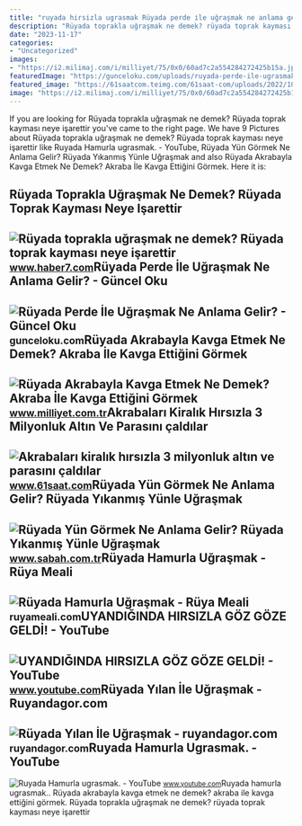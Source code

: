 ```yaml
---
title: "ruyada hirsizla ugrasmak Rüyada perde i̇le uğraşmak ne anlama gelir?"
description: "Rüyada toprakla uğraşmak ne demek? rüyada toprak kayması neye işarettir"
date: "2023-11-17"
categories:
- "Uncategorized"
images:
- "https://i2.milimaj.com/i/milliyet/75/0x0/60ad7c2a554284272425b15a.jpg"
featuredImage: "https://gunceloku.com/uploads/ruyada-perde-ile-ugrasmak-ne-anlama-gelir-6409f2d5f01b2.jpg"
featured_image: "https://61saatcom.teimg.com/61saat-com/uploads/2022/10/agency/akrabalari-kiralik-hirsizla-3-milyonluk-altin-ve-parasini-caldilar.jpg"
image: "https://i2.milimaj.com/i/milliyet/75/0x0/60ad7c2a554284272425b15a.jpg"
---
```


If you are looking for Rüyada toprakla uğraşmak ne demek? Rüyada toprak kayması neye işarettir you've came to the right page. We have 9 Pictures about Rüyada toprakla uğraşmak ne demek? Rüyada toprak kayması neye işarettir like Ruyada Hamurla ugrasmak. - YouTube, Rüyada Yün Görmek Ne Anlama Gelir? Rüyada Yıkanmış Yünle Uğraşmak and also Rüyada Akrabayla Kavga Etmek Ne Demek? Akraba İle Kavga Ettiğini Görmek. Here it is:

Rüyada Toprakla Uğraşmak Ne Demek? Rüyada Toprak Kayması Neye Işarettir
-----------------------------------------------------------------------

 ![Rüyada toprakla uğraşmak ne demek? Rüyada toprak kayması neye işarettir](https://i20.haber7.net/resize/1280x720/haber/haber7/photos/2021/44/ruyada_toprakla_ugrasmak_ne_demek_ruyada_toprak_kaymasi_neye_isarettir_1635924066_2147.jpg) <small>www.haber7.com</small>Rüyada Perde İle Uğraşmak Ne Anlama Gelir? - Güncel Oku
-------------------------------------------------------

 ![Rüyada Perde İle Uğraşmak Ne Anlama Gelir? - Güncel Oku](https://gunceloku.com/uploads/ruyada-perde-ile-ugrasmak-ne-anlama-gelir-6409f2d5f01b2.jpg) <small>gunceloku.com</small>Rüyada Akrabayla Kavga Etmek Ne Demek? Akraba İle Kavga Ettiğini Görmek
-----------------------------------------------------------------------

 ![Rüyada Akrabayla Kavga Etmek Ne Demek? Akraba İle Kavga Ettiğini Görmek](https://i2.milimaj.com/i/milliyet/75/0x0/60ad7c2a554284272425b15a.jpg) <small>www.milliyet.com.tr</small>Akrabaları Kiralık Hırsızla 3 Milyonluk Altın Ve Parasını çaldılar
------------------------------------------------------------------

 ![Akrabaları kiralık hırsızla 3 milyonluk altın ve parasını çaldılar](https://61saatcom.teimg.com/61saat-com/uploads/2022/10/agency/akrabalari-kiralik-hirsizla-3-milyonluk-altin-ve-parasini-caldilar.jpg) <small>www.61saat.com</small>Rüyada Yün Görmek Ne Anlama Gelir? Rüyada Yıkanmış Yünle Uğraşmak
-----------------------------------------------------------------

 ![Rüyada Yün Görmek Ne Anlama Gelir? Rüyada Yıkanmış Yünle Uğraşmak](https://iasbh.tmgrup.com.tr/e2701c/752/395/0/68/724/448?u=https://isbh.tmgrup.com.tr/sbh/2022/04/25/ruyada-yun-gormek-ne-anlama-gelir-ruyada-yikanmis-yunle-ugrasmak-egirmek-cirpmak-didiklemek-anlami-1650883667561.jpg) <small>www.sabah.com.tr</small>Rüyada Hamurla Uğraşmak - Rüya Meali
------------------------------------

 ![Rüyada Hamurla Uğraşmak - Rüya Meali](http://ruyameali.com/wp-content/uploads/2019/02/ruyada-hamurla-ugrasmak-1024x674.jpg) <small>ruyameali.com</small>UYANDIĞINDA HIRSIZLA GÖZ GÖZE GELDİ! - YouTube
----------------------------------------------

 ![UYANDIĞINDA HIRSIZLA GÖZ GÖZE GELDİ! - YouTube](https://i.ytimg.com/vi/NymIsR53RDU/maxresdefault.jpg) <small>www.youtube.com</small>Rüyada Yılan İle Uğraşmak - Ruyandagor.com
------------------------------------------

 ![Rüyada Yılan İle Uğraşmak - ruyandagor.com](https://images.ruyandagor.com/2017/05/yilan-ile-ugrasmak-0321.jpg) <small>ruyandagor.com</small>Ruyada Hamurla Ugrasmak. - YouTube
----------------------------------

 ![Ruyada Hamurla ugrasmak. - YouTube](https://i.ytimg.com/vi/3JBAuaGugX4/maxresdefault.jpg?sqp=-oaymwEmCIAKENAF8quKqQMa8AEB-AHUBoAC4AOKAgwIABABGBMgTyh_MA8=&rs=AOn4CLDbIX-CjDG07iPCB4SkWb0q8USprQ) <small>www.youtube.com</small>Ruyada hamurla ugrasmak.. Rüyada akrabayla kavga etmek ne demek? akraba i̇le kavga ettiğini görmek. Rüyada toprakla uğraşmak ne demek? rüyada toprak kayması neye işarettir
